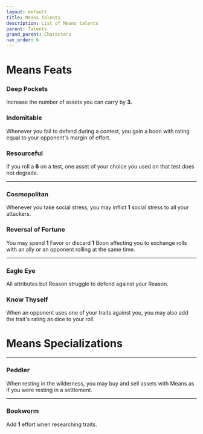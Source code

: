 ```yaml
---
layout: default
title: Means Talents
description: List of Means talents
parent: Talents
grand_parent: Characters
nav_order: 6
---
```


# Means Feats

### Deep Pockets

Increase the number of assets you can carry by **3.**

### Indomitable

Whenever you fail to defend during a contest, you gain a boon with rating equal to your opponent's margin of effort.

### Resourceful

If you roll a **6** on a test, one asset of your choice you used on that test does not degrade.

---

### Cosmopolitan

Whenever you take social stress, you may inflict **1** social stress to all your attackers.

### Reversal of Fortune

You may spend **1** Favor or discard **1** Boon affecting you to exchange rolls with an ally or an opponent rolling at the same time.

---

### Eagle Eye

All attributes but Reason struggle to defend against your Reason.

### Know Thyself

When an opponent uses one of your traits against you, you may also add the trait's rating as dice to your roll.



# Means Specializations



---

### Peddler

When resting in the wilderness, you may buy and sell assets with Means as if you were resting in a settlement.

---

### Bookworm

Add **1** effort when researching traits.
